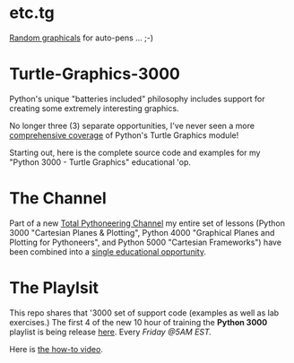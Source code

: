 # etc.tg
[Random graphicals](https://github.com/soft9000/zTurtle/tree/master/Python3) for auto-pens ... ;-)

# Turtle-Graphics-3000
Python's unique "batteries included" philosophy includes support for creating some extremely interesting graphics.

No longer three (3) separate opportunities, I've never seen a more [comprehensive coverage](https://www.udemy.com/course/introduction-to-turtle-graphics/?referralCode=640D3C0F33837ADAE793) of Python's Turtle Graphics module!

Starting out, here is the complete source code and examples for my "Python 3000 - Turtle Graphics" educational 'op.

# The Channel
Part of a new [Total Pythoneering Channel](https://www.youtube.com/@TotalPythoneering) my entire set of lessons (Python 3000 "Cartesian Planes & Plotting", Python 4000 "Graphical Planes and Plotting for Pythoneers", and Python 5000 "Cartesian Frameworks") have been combined into a [single educational opportunity](https://www.udemy.com/course/introduction-to-turtle-graphics/?referralCode=640D3C0F33837ADAE793).

# The Playlsit
This repo shares that '3000 set of support code (examples as well as lab exercises.) The first 4 of the new 10 hour of training the **Python 3000** playlist is being release [here](https://youtu.be/trtr0Fv97jM?si=qBP_SVgeY1rJX2UU). Every *Friday @5AM EST.*

Here is [the how-to video](https://youtu.be/fARxiPCnfzA?si=4id9dZ0kjPtOdIgP).


